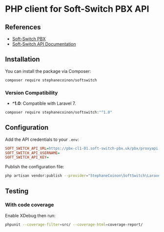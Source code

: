 # PHP client for Soft-Switch PBX API

## References

- [Soft-Switch PBX](http://www.it-communicationsltd.co.uk/Soft-Switch-PBX)
- [Soft-Switch API Documentation](docs/api.md)

## Installation

You can install the package via Composer:

```bash
composer require stephanecoinon/softswitch
```

### Version Compatibility

- **^1.0**: Compatible with Laravel 7.
```bash
composer require stephanecoinon/softswitch:"^1.0"
```

## Configuration

Add the API credentials to your `.env`:

```ini
SOFT_SWITCH_API_URL=https://pbx-cl1-01.soft-switch-pbx.uk/pbx/proxyapi.php
SOFT_SWITCH_API_USERNAME=
SOFT_SWITCH_API_KEY=
```

Publish the configuration file:

```bash
php artisan vendor:publish --provider="StephaneCoinon\SoftSwitch\Laravel\SoftSwitchServiceProvider"
```

## Testing

### With code coverage

Enable XDebug then run:

```bash
phpunit --coverage-filter=src/ --coverage-html=coverage-report/
```
